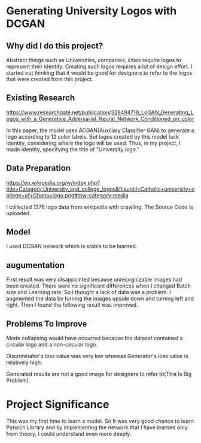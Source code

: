 # Generating University Logos with DCGAN

## Why did I do this project?
 
 Abstract things such as Universities, companies, cities require logos to represent their identity. Creating such logos requires a lot of design effort. I started out thinking that it would be good for designers to refer to the logos that were created from this project.
 
## Existing Research
 
https://www.researchgate.net/publication/328494719_LoGAN_Generating_Logos_with_a_Generative_Adversarial_Neural_Network_Conditioned_on_color
 
 In this paper, the model uses ACGAN(Auxiliary Classifier GAN) to generate a logo according to 12 color labels. But logos created by this model lack identity, considering where the logo will be used. Thus, in my project, I made identity, specifying the title of "University logo."
 
## Data Preparation

https://en.wikipedia.org/w/index.php?title=Category:University_and_college_logos&fileuntil=Catholic+university+college+of+Ghana+logo.png#mw-category-media

I collected 1376 logo data from wikipedia with crawling. The Source Code is uploaded.

## Model

I used DCGAN network which is stable to be learned.

## augumentation

First result was very disappointed because unrecognizable images had been created. There were no significant differences when I changed Batch size and Learning rate. So I thought a lack of data was a problem. I augmented the data by turning the images upside down and turning left and right. Then I found the following result was improved.

## Problems To Improve

Mode collapsing would have occurred because the dataset contained a circular logo and a non-circular logo.

Discriminator's loss value was very low whereas Generator's loss value is relatively high.

Generated results are not a good image for designers to refer to(This Is Big Problem).

# Project Significance

This was my first time to learn a model. So It was very good chance to learn Pytorch Library and by implementing the network that I have learned only from theory, I could understand even more deeply.
